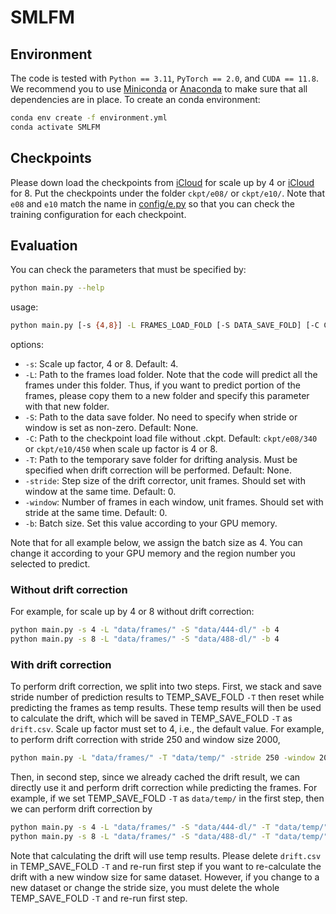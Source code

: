 # SMLFM

## Environment

The code is tested with `Python == 3.11`, `PyTorch == 2.0`, and `CUDA == 11.8`. We recommend you to use [Miniconda](https://docs.conda.io/en/latest/miniconda.html) or [Anaconda](https://www.anaconda.com/) to make sure that all dependencies are in place. To create an conda environment:
```bash
conda env create -f environment.yml
conda activate SMLFM
```

## Checkpoints

Please down load the checkpoints from [iCloud](https://www.icloud.com/iclouddrive/05cFlVujbb2TkrWANiT04tdgQ#340) for scale up by 4 or [iCloud](https://www.icloud.com/iclouddrive/0e6maAxyFbHaA3MIGSYuivcOw#450) for 8. 
Put the checkpoints under the folder `ckpt/e08/` or `ckpt/e10/`.
Note that `e08` and `e10` match the name in [config/e.py](https://github.com/tianrui-qi/SMLFM/blob/main/config/e.py) so that you can check the training configuration for each checkpoint.

## Evaluation

You can check the parameters that must be specified by:
```bash
python main.py --help
```
usage:
```bash
python main.py [-s {4,8}] -L FRAMES_LOAD_FOLD [-S DATA_SAVE_FOLD] [-C CKPT_LOAD_PATH] [-T TEMP_SAVE_FOLD]  [-stride STRIDE] [-window WINDOW] -b BATCH_SIZE
```
options:
- `-s`: Scale up factor, 4 or 8. Default: 4.
- `-L`: Path to the frames load folder. Note that the code will predict all the frames under this folder. Thus, if you want to predict portion of the frames, please copy them to a new folder and specify this parameter with that new folder.
- `-S`: Path to the data save folder. No need to specify when stride or window is set as non-zero. Default: None.
- `-C`: Path to the checkpoint load file without .ckpt. Default: `ckpt/e08/340` or `ckpt/e10/450` when scale up factor is 4 or 8.
- `-T`: Path to the temporary save folder for drifting analysis. Must be specified when drift correction will be performed. Default: None.
- `-stride`: Step size of the drift corrector, unit frames. Should set with window at the same time. Default: 0.
- `-window`: Number of frames in each window, unit frames. Should set with stride at the same time. Default: 0.
- `-b`: Batch size. Set this value according to your GPU memory.

Note that for all example below, we assign the batch size as 4. You can change it according to your GPU memory and the region number you selected to predict.

### Without drift correction

For example, for scale up by 4 or 8 without drift correction:
```bash
python main.py -s 4 -L "data/frames/" -S "data/444-dl/" -b 4
python main.py -s 8 -L "data/frames/" -S "data/488-dl/" -b 4
```

### With drift correction

To perform drift correction, we split into two steps. 
First, we stack and save stride number of prediction results to TEMP_SAVE_FOLD `-T` then reset while predicting the frames as temp results. 
These temp results will then be used to calculate the drift, which will be saved in TEMP_SAVE_FOLD `-T` as `drift.csv`. 
Scale up factor must set to 4, i.e., the default value. 
For example, to perform drift correction with stride 250 and window size 2000,
```bash
python main.py -L "data/frames/" -T "data/temp/" -stride 250 -window 2000 -b 4
```

Then, in second step, since we already cached the drift result, we can directly use it and perform drift correction while predicting the frames.
For example, if we set TEMP_SAVE_FOLD `-T` as `data/temp/` in the first step, then we can perform drift correction by
```bash
python main.py -s 4 -L "data/frames/" -S "data/444-dl/" -T "data/temp/" -b 4
python main.py -s 8 -L "data/frames/" -S "data/488-dl/" -T "data/temp/" -b 4
```

Note that calculating the drift will use temp results. Please delete `drift.csv` in TEMP_SAVE_FOLD `-T` and re-run first step if you want to re-calculate the drift with a new window size for same dataset. However, if you change to a new dataset or change the stride size, you must delete the whole TEMP_SAVE_FOLD `-T` and re-run first step.
